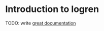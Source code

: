 # Introduction to logren

TODO: write [great documentation](http://jacobian.org/writing/what-to-write/)
